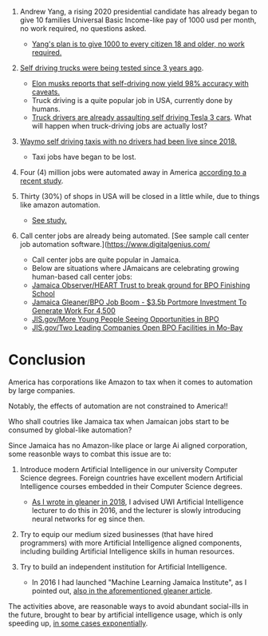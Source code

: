 1. Andrew Yang, a rising 2020 presidential candidate has already began to give 10 families Universal Basic Income-like pay of 1000 usd per month, no work required, no questions asked.
   * [Yang's plan is to give 1000 to every citizen 18 and older, no work required.](https://www.youtube.com/watch?v=p_p2WQCSrNU)

2. [Self driving trucks were being tested since 3 years ago](https://www.youtube.com/watch?v=sIlCR4eG8_o). 
   * [Elon musks reports that self-driving now yield 98% accuracy with caveats.](https://www.thestreet.com/investing/tesla-is-decades-away-from-full-self-driving-cars-14853271)
   * Truck driving is a quite popular job in USA, currently done by humans. 
   * [Truck drivers are already assaulting self driving Tesla 3 cars](https://m.youtube.com/watch?v=Vy4wVsSVnyI). What will happen when truck-driving jobs are actually lost?

3. [Waymo self driving taxis with no drivers had been live since 2018.](https://www.youtube.com/watch?v=2hqTnmn51Fg)
   * Taxi jobs have began to be lost.

4. Four (4) million jobs were automated away in America [according to a recent study](https://conexus.cberdata.org/files/MfgReality.pdf).

5. Thirty (30%) of shops in USA will be closed in a little while, due to things like amazon automation.
   * [See study.](https://www.forbes.com/sites/pamdanziger/2018/10/14/the-fall-of-the-mall-and-three-ways-to-make-them-rise-again/#51d645c92a26)

6. Call center jobs are already being automated. [See sample call center job automation software.](https://www.digitalgenius.com/
   * Call center jobs are quite popular in Jamaica.
   * Below are situations where JAmaicans are celebrating growing human-based call center jobs:
   *   [Jamaica Observer/HEART Trust to break ground for BPO Finishing School](http://www.jamaicaobserver.com/business-observer/heart-trust-to-break-ground-for-bpo-finishing-school_99740?profile=1056)
   *   [Jamaica Gleaner/BPO Job Boom - $3.5b Portmore Investment To Generate Work For 4,500](http://jamaica-gleaner.com/article/lead-stories/20191025/bpo-job-boom-35b-portmore-investment-generate-work-4500)
   *   [JIS.gov/More Young People Seeing Opportunities in BPO](https://jis.gov.jm/young-people-seeing-opportunities-bpo/)
   *   [JIS.gov/Two Leading Companies Open BPO Facilities in Mo-Bay](https://jis.gov.jm/two-leading-companies-open-bpo-facilities-mo-bay/)
   
   

Conclusion
=========================
America has corporations like Amazon to tax when it comes to automation by large companies.

Notably, the effects of automation are not constrained to America!!

Who shall coutries like Jamaica tax when Jamaican jobs start to be consumed by global-like automation?

Since Jamaica has no Amazon-like place or large Ai aligned corporation, some reasonble ways to combat this issue are to:

1. Introduce modern Artificial Intelligence in our university Computer Science degrees. Foreign countries have excellent modern Artificial Intelligence courses embedded in their Computer Science degrees.
   * [As I wrote in gleaner in 2018](http://jamaica-gleaner.com/article/news/20180604/artificial-intelligence-and-economy-utilising-artificial-intelligence-could), I advised UWI Artificial Intelligence lecturer to do this in 2016, and the lecturer is slowly introducing neural networks for eg since then.

2. Try to equip our medium sized businesses  (that have hired programmers) with more Artificial Intelligence aligned components, including building Artificial Intelligence skills in human resources.

3. Try to build an independent institution for Artificial Intelligence. 
   * In 2016 I had launched "Machine Learning Jamaica Institute", as I pointed out, [also in the aforementioned gleaner article](http://jamaica-gleaner.com/article/news/20180604/artificial-intelligence-and-economy-utilising-artificial-intelligence-could).

The activities above, are reasonable ways to avoid abundant social-ills in the future, brought to bear by artificial intelligence usage, which is only speeding up, [in some cases exponentially](https://www.forbes.com/sites/joemckendrick/2018/12/19/how-fast-is-artificial-intelligence-growing-look-at-the-key-bellwethers/#2a5dc1d7474a). 
